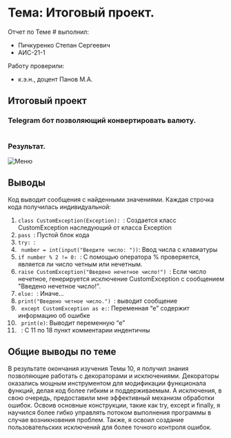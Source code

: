 # Тема: Итоговый проект. 
Отчет по Теме # выполнил:
- Пичкуренко Степан Сергеевич
- АИС-21-1

Работу проверили:
- к.э.н., доцент Панов М.А.

## Итоговый проект
### Telegram бот позволяющий конвертировать валюту.
```python

```
### Результат.
![Меню](https://github.com/StepanPS/software_engineering/edit/Final_Project/pic/final_project.png)


## Выводы
Код выводит сообщения с найденными значениями. Каждая строчка кода получилась индивидуальной:
1. `class CustomException(Exception): `: Создается класс CustomException наследующий от класса Exception
2. `pass `: Пустой блок кода
3. `try: `: 
4. ` number = int(input("Введите число: "))`: Ввод числа с клавиатуры
5. `if number % 2 != 0: `: С помощью оператора % проверяется, является ли число четным или нечетным.
6. `raise CustomException("Введено нечетное число!") `: Если число нечетное, генерируется исключение CustomException с сообщением "Введено нечетное число!".
7. `else: `: Иначе…
8. `print("Введено четное число.") `: выводит сообщение
9. ` except CustomException as e:`: Переменная “e” содержит информацию об ошибке
10. ` print(e)`: Выводит переменную “e”
11. ` `:  C 11 по 18 пункт комментарии индентичны

## Общие выводы по теме 
В результате окончания изучения Темы 10, я получил знания позволяющие работать с декораторами и исключениями. Декораторы оказались мощным инструментом для модификации функционала функций, делая код более гибким и поддерживаемым. А исключения, в свою очередь, предоставили мне эффективный механизм обработки ошибок. Освоив основные конструкции, такие как try, except и finally, я научился более гибко управлять потоком выполнения программы в случае возникновения проблем. Также, я освоил создание пользовательских исключений для более точного контроля ошибок.
